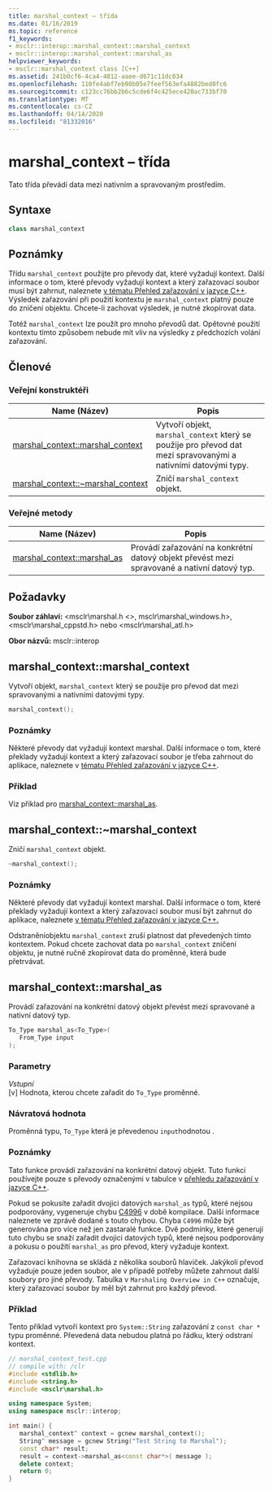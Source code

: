 ```yaml
---
title: marshal_context – třída
ms.date: 01/16/2019
ms.topic: reference
f1_keywords:
- msclr::interop::marshal_context::marshal_context
- msclr::interop::marshal_context::marshal_as
helpviewer_keywords:
- msclr::marshal_context class [C++]
ms.assetid: 241b0cf6-4ca4-4812-aaee-d671c11dc034
ms.openlocfilehash: 110fe4abf7eb90b05e7feef563efa4882bed0fc6
ms.sourcegitcommit: c123cc76bb2b6c5cde6f4c425ece420ac733bf70
ms.translationtype: MT
ms.contentlocale: cs-CZ
ms.lasthandoff: 04/14/2020
ms.locfileid: "81332016"
---
```

# <a name="marshal_context-class"></a>marshal_context – třída

Tato třída převádí data mezi nativním a spravovaným prostředím.

## <a name="syntax"></a>Syntaxe

```cpp
class marshal_context
```

## <a name="remarks"></a>Poznámky

Třídu `marshal_context` použijte pro převody dat, které vyžadují kontext. Další informace o tom, které převody vyžadují kontext a který zařazovací soubor musí být zahrnut, naleznete [v tématu Přehled zařazování v jazyce C++](../dotnet/overview-of-marshaling-in-cpp.md). Výsledek zařazování při použití kontextu je `marshal_context` platný pouze do zničení objektu. Chcete-li zachovat výsledek, je nutné zkopírovat data.

Totéž `marshal_context` lze použít pro mnoho převodů dat. Opětovné použití kontextu tímto způsobem nebude mít vliv na výsledky z předchozích volání zařazování.

## <a name="members"></a>Členové

### <a name="public-constructors"></a>Veřejní konstruktéři

|Name (Název)|Popis|
|---------|-----------|
|[marshal_context::marshal_context](#marshal-context)|Vytvoří objekt, `marshal_context` který se použije pro převod dat mezi spravovanými a nativními datovými typy.|
|[marshal_context::~marshal_context](#tilde-marshal-context)|Zničí `marshal_context` objekt.|

### <a name="public-methods"></a>Veřejné metody

|Name (Název)|Popis|
|---------|-----------|
|[marshal_context::marshal_as](#marshal-as)|Provádí zařazování na konkrétní datový objekt převést mezi spravované a nativní datový typ.|

## <a name="requirements"></a>Požadavky

**Soubor záhlaví:** \<msclr\marshal.h \<>, msclr\marshal_windows.h>, \<msclr\marshal_cppstd.h> nebo \<msclr\marshal_atl.h>

**Obor názvů:** msclr::interop

## <a name="marshal_contextmarshal_context"></a><a name="marshal-context"></a>marshal_context::marshal_context

Vytvoří objekt, `marshal_context` který se použije pro převod dat mezi spravovanými a nativními datovými typy.

```cpp
marshal_context();
```

### <a name="remarks"></a>Poznámky

Některé převody dat vyžadují kontext marshal. Další informace o tom, které překlady vyžadují kontext a který zařazovací soubor je třeba zahrnout do aplikace, naleznete v [tématu Přehled zařazování v jazyce C++](../dotnet/overview-of-marshaling-in-cpp.md).

### <a name="example"></a>Příklad

Viz příklad pro [marshal_context::marshal_as](../dotnet/marshal-context-marshal-as.md).

## <a name="marshal_contextmarshal_context"></a><a name="tilde-marshal-context"></a>marshal_context::~marshal_context

Zničí `marshal_context` objekt.

```cpp
~marshal_context();
```

### <a name="remarks"></a>Poznámky

Některé převody dat vyžadují kontext marshal. Další informace o tom, které překlady vyžadují kontext a který zařazovací soubor musí být zahrnut do aplikace, naleznete [v tématu Přehled zařazování v jazyce C++.](../dotnet/overview-of-marshaling-in-cpp.md)

Odstraněníobjektu `marshal_context` zruší platnost dat převedených tímto kontextem. Pokud chcete zachovat data po `marshal_context` zničení objektu, je nutné ručně zkopírovat data do proměnné, která bude přetrvávat.

## <a name="marshal_contextmarshal_as"></a><a name="marshal-as"></a>marshal_context::marshal_as

Provádí zařazování na konkrétní datový objekt převést mezi spravované a nativní datový typ.

```cpp
To_Type marshal_as<To_Type>(
   From_Type input
);
```

### <a name="parameters"></a>Parametry

*Vstupní*<br/>
[v] Hodnota, kterou chcete zařadit do `To_Type` proměnné.

### <a name="return-value"></a>Návratová hodnota

Proměnná typu, `To_Type` která je převedenou `input`hodnotou .

### <a name="remarks"></a>Poznámky

Tato funkce provádí zařazování na konkrétní datový objekt. Tuto funkci používejte pouze s převody označenými v tabulce v [přehledu zařazování v jazyce C++](../dotnet/overview-of-marshaling-in-cpp.md).

Pokud se pokusíte zařadit dvojici datových `marshal_as` typů, které nejsou podporovány, vygeneruje chybu [C4996](../error-messages/compiler-warnings/compiler-warning-level-3-c4996.md) v době kompilace. Další informace naleznete ve zprávě dodané s touto chybou. Chyba `C4996` může být generována pro více než jen zastaralé funkce. Dvě podmínky, které generují tuto chybu se snaží zařadit dvojici datových typů, které nejsou podporovány a pokusu o použití `marshal_as` pro převod, který vyžaduje kontext.

Zařazovací knihovna se skládá z několika souborů hlaviček. Jakýkoli převod vyžaduje pouze jeden soubor, ale v případě potřeby můžete zahrnout další soubory pro jiné převody. Tabulka v `Marshaling Overview in C++` označuje, který zařazovací soubor by měl být zahrnut pro každý převod.

### <a name="example"></a>Příklad

Tento příklad vytvoří kontext pro `System::String` zařazování z `const char *` typu proměnné. Převedená data nebudou platná po řádku, který odstraní kontext.

```cpp
// marshal_context_test.cpp
// compile with: /clr
#include <stdlib.h>
#include <string.h>
#include <msclr\marshal.h>

using namespace System;
using namespace msclr::interop;

int main() {
   marshal_context^ context = gcnew marshal_context();
   String^ message = gcnew String("Test String to Marshal");
   const char* result;
   result = context->marshal_as<const char*>( message );
   delete context;
   return 0;
}
```
